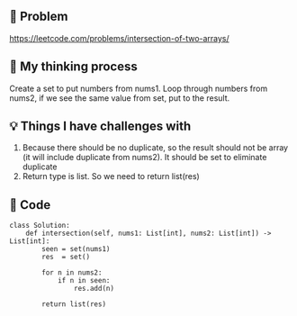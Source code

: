 ## 🧩 Problem
https://leetcode.com/problems/intersection-of-two-arrays/

## 💭 My thinking process
Create a set to put numbers from nums1. Loop through numbers from nums2, if we see the same value from set, put to the result. 

## 💡 Things I have challenges with
1. Because there should be no duplicate, so the result should not be array (it will include duplicate from nums2). It should be set to eliminate duplicate
2. Return type is list. So we need to return list(res)

## 🧠 Code
```
class Solution:
    def intersection(self, nums1: List[int], nums2: List[int]) -> List[int]:
        seen = set(nums1)
        res  = set()

        for n in nums2:
            if n in seen:
                res.add(n)
        
        return list(res)

```